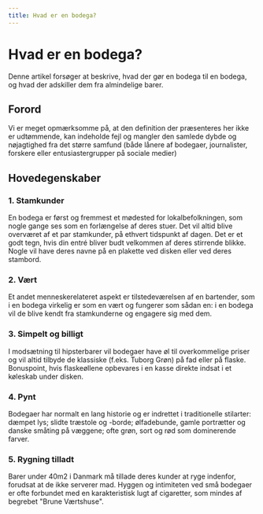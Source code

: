```yaml
---
title: Hvad er en bodega?
---
```


# Hvad er en bodega?

Denne artikel forsøger at beskrive, hvad der gør en bodega til en bodega, og hvad der adskiller dem fra almindelige barer.

## Forord

Vi er meget opmærksomme på, at den definition der præsenteres her ikke er udtømmende, kan indeholde fejl og mangler den samlede dybde og nøjagtighed fra det større samfund (både lånere af bodegaer, journalister, forskere eller entusiastergrupper på sociale medier)

## Hovedegenskaber

### 1. Stamkunder

En bodega er først og fremmest et mødested for lokalbefolkningen, som nogle gange ses som en forlængelse af deres stuer. Det vil altid blive overværet af et par stamkunder, på ethvert tidspunkt af dagen. Det er et godt tegn, hvis din entré bliver budt velkommen af deres stirrende blikke. Nogle vil have deres navne på en plakette ved disken eller ved deres stambord.

### 2. Vært

Et andet menneskerelateret aspekt er tilstedeværelsen af en bartender, som i en bodega virkelig er som en vært og fungerer som sådan en: i en bodega vil de blive kendt fra stamkunderne og engagere sig med dem.

### 3. Simpelt og billigt

I modsætning til hipsterbarer vil bodegaer have øl til overkommelige priser og vil altid tilbyde de klassiske (f.eks. Tuborg Grøn) på fad eller på flaske. Bonuspoint, hvis flaskeøllene opbevares i en kasse direkte indsat i et køleskab under disken.

### 4. Pynt

Bodegaer har normalt en lang historie og er indrettet i traditionelle stilarter: dæmpet lys; slidte træstole og -borde; ølfadebunde, gamle portrætter og danske småting på væggene; ofte grøn, sort og rød som dominerende farver.

### 5. Rygning tilladt

Barer under 40m2 i Danmark må tillade deres kunder at ryge indenfor, forudsat at de ikke serverer mad. Hyggen og intimiteten ved små bodegaer er ofte forbundet med en karakteristisk lugt af cigaretter, som mindes af begrebet "Brune Værtshuse".
